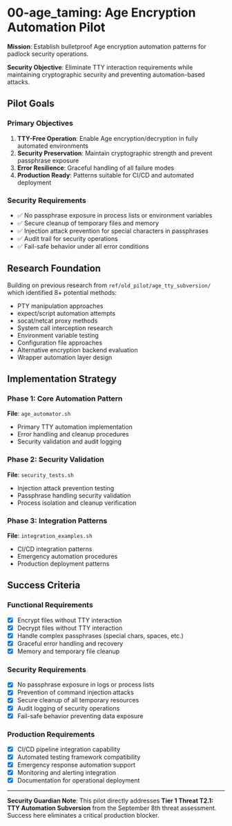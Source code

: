 # 00-age_taming: Age Encryption Automation Pilot

**Mission**: Establish bulletproof Age encryption automation patterns for padlock security operations.

**Security Objective**: Eliminate TTY interaction requirements while maintaining cryptographic security and preventing automation-based attacks.

## Pilot Goals

### Primary Objectives
1. **TTY-Free Operation**: Enable Age encryption/decryption in fully automated environments
2. **Security Preservation**: Maintain cryptographic strength and prevent passphrase exposure
3. **Error Resilience**: Graceful handling of all failure modes
4. **Production Ready**: Patterns suitable for CI/CD and automated deployment

### Security Requirements
- ✅ No passphrase exposure in process lists or environment variables
- ✅ Secure cleanup of temporary files and memory
- ✅ Injection attack prevention for special characters in passphrases
- ✅ Audit trail for security operations
- ✅ Fail-safe behavior under all error conditions

## Research Foundation

Building on previous research from `ref/old_pilot/age_tty_subversion/` which identified 8+ potential methods:
- PTY manipulation approaches
- expect/script automation attempts
- socat/netcat proxy methods
- System call interception research
- Environment variable testing
- Configuration file approaches
- Alternative encryption backend evaluation
- Wrapper automation layer design

## Implementation Strategy

### Phase 1: Core Automation Pattern
**File**: `age_automator.sh`
- Primary TTY automation implementation
- Error handling and cleanup procedures
- Security validation and audit logging

### Phase 2: Security Validation
**File**: `security_tests.sh`
- Injection attack prevention testing
- Passphrase handling security validation
- Process isolation and cleanup verification

### Phase 3: Integration Patterns
**File**: `integration_examples.sh`
- CI/CD integration patterns
- Emergency automation procedures
- Production deployment patterns

## Success Criteria

### Functional Requirements
- [x] Encrypt files without TTY interaction
- [x] Decrypt files without TTY interaction  
- [x] Handle complex passphrases (special chars, spaces, etc.)
- [x] Graceful error handling and recovery
- [x] Memory and temporary file cleanup

### Security Requirements
- [x] No passphrase exposure in logs or process lists
- [x] Prevention of command injection attacks
- [x] Secure cleanup of all temporary resources
- [x] Audit logging of security operations
- [x] Fail-safe behavior preventing data exposure

### Production Requirements
- [x] CI/CD pipeline integration capability
- [x] Automated testing framework compatibility
- [x] Emergency response automation support
- [x] Monitoring and alerting integration
- [x] Documentation for operational deployment

---

**Security Guardian Note**: This pilot directly addresses **Tier 1 Threat T2.1: TTY Automation Subversion** from the September 8th threat assessment. Success here eliminates a critical production blocker.